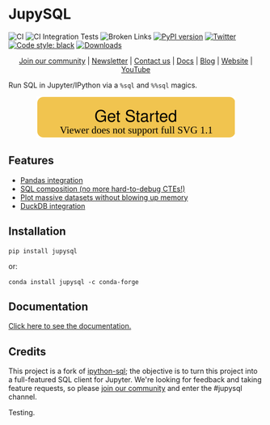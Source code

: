 # JupySQL
![CI](https://github.com/ploomber/jupysql/workflows/CI/badge.svg)
![CI Integration Tests](https://github.com/ploomber/jupysql/workflows/CI%20-%20DB%20Integration/badge.svg)
![Broken Links](https://github.com/ploomber/jupysql/workflows/check-for-broken-links/badge.svg)
[![PyPI version](https://badge.fury.io/py/jupysql.svg)](https://badge.fury.io/py/jupysql)
[![Twitter](https://img.shields.io/twitter/follow/edublancas?label=Follow&style=social)](https://twitter.com/intent/user?screen_name=ploomber)
[![Code style: black](https://img.shields.io/badge/code%20style-black-000000.svg)](https://github.com/psf/black)
[![Downloads](https://static.pepy.tech/badge/jupysql/month)](https://pepy.tech/project/jupysql)

<p align="center">
  <a href="https://ploomber.io/community">Join our community</a>
  |
  <a href="https://share.hsforms.com/1E7Qa_OpcRPi_MV-segFsaAe6c2g">Newsletter</a>
  |
  <a href="mailto:contact@ploomber.io">Contact us</a>
  |
  <a href="https://jupysql.ploomber.io/">Docs</a>
  |
  <a href="https://ploomber.io/blog">Blog</a>
  |
  <a href="https://ploomber.io">Website</a>
  |
  <a href="https://www.youtube.com/channel/UCaIS5BMlmeNQE4-Gn0xTDXQ">YouTube</a>
</p>

Run SQL in Jupyter/IPython via a `%sql` and `%%sql` magics.

<p align="center">
  <a href="https://binder.ploomber.io/v2/gh/ploomber/jupysql/master?urlpath=lab/tree/doc/quick-start.md"> <img src="_static/get-started.svg" alt="Get Started"> </a>
</p>

## Features

- [Pandas integration](https://jupysql.ploomber.io/en/latest/integrations/pandas.html)
- [SQL composition (no more hard-to-debug CTEs!)](https://jupysql.ploomber.io/en/latest/compose.html)
- [Plot massive datasets without blowing up memory](https://jupysql.ploomber.io/en/latest/plot.html)
- [DuckDB integration](https://jupysql.ploomber.io/en/latest/integrations/duckdb.html)

## Installation

```
pip install jupysql
```

or:

```
conda install jupysql -c conda-forge
```

## Documentation

[Click here to see the documentation.](https://jupysql.ploomber.io)


## Credits

This project is a fork of [ipython-sql](https://github.com/catherinedevlin/ipython-sql); the objective is to turn this project into a full-featured SQL client for Jupyter. We're looking for feedback and taking feature requests, so please [join our community](https://ploomber.io/community) and enter the #jupysql channel.


Testing.